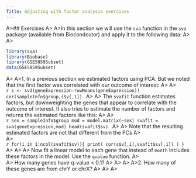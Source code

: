 ```yaml
---
Title: Adjusting with factor analysis exercises
---
```


A>## Exercises
A>
A>In this section we will use the `sva` function in the `sva` package (available from Biocondcutor) and apply it to the following data:
A>
A>
```r
library(sva)
library(Biobase)
library(GSE5859Subset)
data(GSE5859Subset)
```
A>
A>1. In a previous section we estimated factors using PCA. But we noted that the first factor was correlated with our outcome of interest: 
A>
A>    
    ```r
    s <- svd(geneExpression-rowMeans(geneExpression))
    cor(sampleInfo$group,s$v[,1])
    ```
A>
A>    The `svafit` function estimates factors, but downweighting the genes that appear to correlate with the outcome of interest. It also tries to estimate the number of factors and returns the estimated factors like this:
A>
A>    
    ```r
    sex = sampleInfo$group
    mod = model.matrix(~sex)
    svafit = sva(geneExpression,mod)
    head(svafit$sv)
    ```
A>
A>    Note that the resulting estimated factors are not that different from  the PCs
A>    
A>    
    ```r
    for(i in 1:ncol(svafit$sv)){
      print( cor(s$v[,i],svafit$sv[,i]) )
      }
    ```
A>
A>
A>    Now fit a linear model to each gene that instead of `month` includes these factors in the model. Use the `qvalue` function. 
A>    
A>    How many genes have q-value < 0.1?
A>
A>
A>
A>2. How many of these genes are from chrY or chrX?
A>
A>
A>
